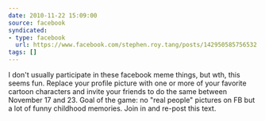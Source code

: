 ```yaml
---
date: 2010-11-22 15:09:00
source: facebook
syndicated:
- type: facebook
  url: https://www.facebook.com/stephen.roy.tang/posts/142950585756532
tags: []
---
```


I don't usually participate in these facebook meme things, but wth, this seems fun.  Replace your profile picture with one or more of your favorite cartoon characters and invite your friends to do the same between November 17 and 23. Goal of the game: no "real people" pictures on FB but a lot of funny childhood memories. Join in and re-post this text.